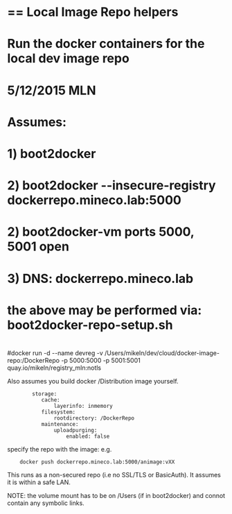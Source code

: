 ==
Local Image Repo helpers
==

#
# Run the docker containers for the local dev image repo
# 5/12/2015 MLN
#
# Assumes:
#  1) boot2docker
#  2) boot2docker --insecure-registry dockerrepo.mineco.lab:5000
#  2) boot2docker-vm ports 5000, 5001 open
#  3) DNS: dockerrepo.mineco.lab
#
# the above may be performed via: boot2docker-repo-setup.sh
#
#
#docker run -d --name devreg -v /Users/mikeln/dev/cloud/docker-image-repo:/DockerRepo -p 5000:5000 -p 5001:5001 quay.io/mikeln/registry_mln:notls


Also assumes you build docker /Distribution image yourself.

````
        storage:
           cache:
               layerinfo: inmemory
           filesystem:
               rootdirectory: /DockerRepo
           maintenance:
               uploadpurging:
                   enabled: false
`````

specify the repo with the image: e.g.

        docker push dockerrepo.mineco.lab:5000/animage:vXX


This runs as a non-secured repo (i.e no SSL/TLS or BasicAuth).  It assumes it is within a safe LAN.

NOTE: the volume mount has to be on /Users (if in boot2docker) and connot contain any symbolic links.

